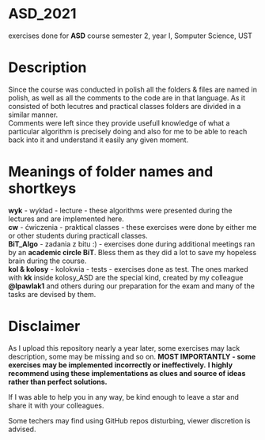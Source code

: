 # ASD_2021
exercises done for **ASD** course semester 2, year I, Somputer Science, UST

# Description
Since the course was conducted in polish all the folders & files are named in polish, as well as all the comments to the code are in that language. 
As it consisted of both lecutres and practical classes folders are divided in a similar manner.  
Comments were left since they provide usefull knowledge of what a particular algorithm is precisely doing and also for me to be able to reach back into it and understand it easily any given moment.  

# Meanings of folder names and shortkeys
 **wyk** - wykład - lecture - these algorithms were presented during the lectures and are implemented here.  
 **cw** - ćwiczenia - praktical classes - these exercises were done by either me or other students during practicall classes.  
 **BiT_Algo** - zadania z bitu :) - exercises done during additional meetings ran by an **academic circle BiT**. Bless them as they did a lot to save my hopeless brain during the course.  
 **kol & kolosy** - kolokwia - tests - exercises done as test. The ones marked with **kk** inside kolosy_ASD are the special kind, created by my colleague **@lpawlak1** and others during our preparation for the exam and many of the tasks are devised by them.  
 
# Disclaimer
As I upload this repository nearly a year later, some exercises may lack description, some may be missing and so on.
**MOST IMPORTANTLY - some exercises may be implemented incorrectly or ineffectively.**
**I highly recommend using these implementations as clues and source of ideas rather than perfect solutions.**

If I was able to help you in any way, be kind enough to leave a star and share it with your colleagues.  
  
Some techers may find using GitHub repos disturbing, viewer discretion is advised.

